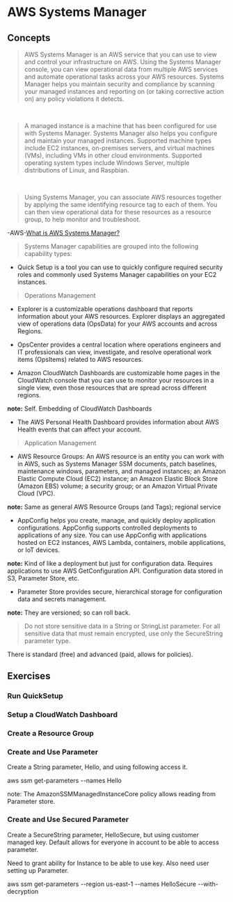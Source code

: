 # AWS Systems Manager

## Concepts

> AWS Systems Manager is an AWS service that you can use to view and control your infrastructure on AWS. Using the Systems Manager console, you can view operational data from multiple AWS services and automate operational tasks across your AWS resources. Systems Manager helps you maintain security and compliance by scanning your managed instances and reporting on (or taking corrective action on) any policy violations it detects.

 &nbsp;

> A managed instance is a machine that has been configured for use with Systems Manager. Systems Manager also helps you configure and maintain your managed instances. Supported machine types include EC2 instances, on-premises servers, and virtual machines (VMs), including VMs in other cloud environments. Supported operating system types include Windows Server, multiple distributions of Linux, and Raspbian.

 &nbsp;

> Using Systems Manager, you can associate AWS resources together by applying the same identifying resource tag to each of them. You can then view operational data for these resources as a resource group, to help monitor and troubleshoot.

-AWS-[What is AWS Systems Manager?](https://docs.aws.amazon.com/systems-manager/latest/userguide/what-is-systems-manager.html)

> Systems Manager capabilities are grouped into the following capability types:

* Quick Setup is a tool you can use to quickly configure required security roles and commonly used Systems Manager capabilities on your EC2 instances.

> Operations Management

* Explorer is a customizable operations dashboard that reports information about your AWS resources. Explorer displays an aggregated view of operations data (OpsData) for your AWS accounts and across Regions.

* OpsCenter provides a central location where operations engineers and IT professionals can view, investigate, and resolve operational work items (OpsItems) related to AWS resources.

* Amazon CloudWatch Dashboards are customizable home pages in the CloudWatch console that you can use to monitor your resources in a single view, even those resources that are spread across different regions.

**note:** Self. Embedding of CloudWatch Dashboards

* The AWS Personal Health Dashboard provides information about AWS Health events that can affect your account.

> Application Management

* AWS Resource Groups: An AWS resource is an entity you can work with in AWS, such as Systems Manager SSM documents, patch baselines, maintenance windows, parameters, and managed instances; an Amazon Elastic Compute Cloud (EC2) instance; an Amazon Elastic Block Store (Amazon EBS) volume; a security group; or an Amazon Virtual Private Cloud (VPC).

**note:** Same as general AWS Resource Groups (and Tags); regional service

* AppConfig helps you create, manage, and quickly deploy application configurations. AppConfig supports controlled deployments to applications of any size. You can use AppConfig with applications hosted on EC2 instances, AWS Lambda, containers, mobile applications, or IoT devices.

**note:** Kind of like a deployment but just for configuration data.  Requires applications to use AWS GetConfiguration API.  Configuration data stored in S3, Parameter Store, etc.

* Parameter Store provides secure, hierarchical storage for configuration data and secrets management.

**note:** They are versioned; so can roll back.

> Do not store sensitive data in a String or StringList parameter. For all sensitive data that must remain encrypted, use only the SecureString parameter type.

There is standard (free) and advanced (paid, allows for policies).

## Exercises

### Run QuickSetup

### Setup a CloudWatch Dashboard

### Create a Resource Group

### Create and Use Parameter

Create a String parameter, Hello, and using following access it.

aws ssm get-parameters --names Hello

note: The AmazonSSMManagedInstanceCore policy allows reading from Parameter store.

### Create and Use Secured Parameter

Create a SecureString parameter, HelloSecure, but using customer managed key. Default allows for everyone in account to be able to access parameter.

Need to grant ability for Instance to be able to use key. Also need user setting up Parameter.

aws ssm get-parameters --region us-east-1 --names HelloSecure --with-decryption

